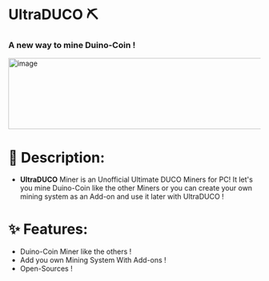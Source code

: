 # UltraDUCO ⛏️
### A new way to mine Duino-Coin !

<img width="581" height="142" alt="image" src="https://github.com/user-attachments/assets/8a1cad10-bee8-4f48-ba2b-6e2621ebecf5" />

# 📝 Description:
- **UltraDUCO** Miner is an Unofficial Ultimate DUCO Miners for PC! It let's you mine Duino-Coin like the other Miners or you can create your own mining system as an Add-on and use it later with UltraDUCO !

# ✨ Features:
- Duino-Coin Miner like the others !
- Add you own Mining System With Add-ons !
- Open-Sources !
